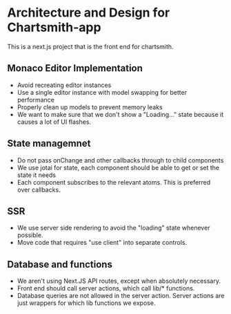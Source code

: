 # Architecture and Design for Chartsmith-app

This is a next.js project that is the front end for chartsmith.

## Monaco Editor Implementation
- Avoid recreating editor instances
- Use a single editor instance with model swapping for better performance
- Properly clean up models to prevent memory leaks
- We want to make sure that we don't show a "Loading..." state because it causes a lot of UI flashes.

## State managemnet
- Do not pass onChange and other callbacks through to child components
- We use jotai for state, each component should be able to get or set the state it needs
- Each component subscribes to the relevant atoms. This is preferred over callbacks.

## SSR
- We use server side rendering to avoid the "loading" state whenever possible. 
- Move code that requires "use client" into separate controls.

## Database and functions
- We aren't using Next.JS API routes, except when absolutely necessary.
- Front end should call server actions, which call lib/* functions.
- Database queries are not allowed in the server action. Server actions are just wrappers for which lib functions we expose.
